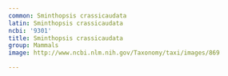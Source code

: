 ```yaml
---
common: Sminthopsis crassicaudata
latin: Sminthopsis crassicaudata
ncbi: '9301'
title: Sminthopsis crassicaudata
group: Mammals
image: http://www.ncbi.nlm.nih.gov/Taxonomy/taxi/images/869

---
```


